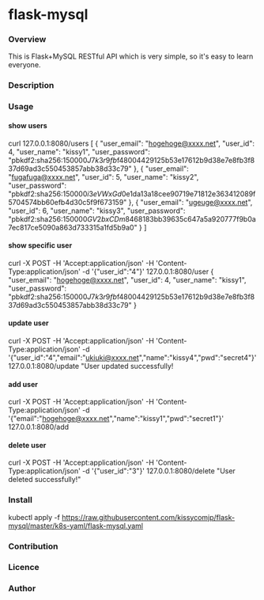 # flask-mysql
### Overview
This is Flask+MySQL RESTful API which is very simple, so it's easy to learn everyone.
### Description
### Usage
#### show users
curl 127.0.0.1:8080/users
[
  {
    "user_email": "hogehoge@xxxx.net", 
    "user_id": 4, 
    "user_name": "kissy1", 
    "user_password": "pbkdf2:sha256:150000$J7k3r9fb$f48004429125b53e17612b9d38e7e8fb3f837d69ad3c550453857abb38d33c79"
  }, 
  {
    "user_email": "fugafuga@xxxx.net", 
    "user_id": 5, 
    "user_name": "kissy2", 
    "user_password": "pbkdf2:sha256:150000$i3eVWxGd$0e1da13a18cee90719e71812e363412089f5704574bb60efb4d30c5f9f673159"
  }, 
  {
    "user_email": "ugeuge@xxxx.net", 
    "user_id": 6, 
    "user_name": "kissy3", 
    "user_password": "pbkdf2:sha256:150000$GV2bxCDm$8468183bb39635c647a5a920777f9b0a7ec817ce5090a863d733315a1fd5b9a0"
  }
]

#### show specific user
curl -X POST -H 'Accept:application/json' -H 'Content-Type:application/json' -d '{"user_id":"4"}' 127.0.0.1:8080/user
{
  "user_email": "hogehoge@xxxx.net", 
  "user_id": 4, 
  "user_name": "kissy1", 
  "user_password": "pbkdf2:sha256:150000$J7k3r9fb$f48004429125b53e17612b9d38e7e8fb3f837d69ad3c550453857abb38d33c79"
}
#### update user
curl -X POST -H 'Accept:application/json' -H 'Content-Type:application/json' -d  '{"user_id":"4","email":"ukiuki@xxxx.net","name":"kissy4","pwd":"secret4"}' 127.0.0.1:8080/update
"User updated successfully!

#### add user
curl -X POST -H 'Accept:application/json' -H 'Content-Type:application/json' -d  '{"email":"hogehoge@xxxx.net","name":"kissy1","pwd":"secret1"}' 127.0.0.1:8080/add

#### delete user
curl -X POST -H 'Accept:application/json' -H 'Content-Type:application/json' -d '{"user_id":"3"}' 127.0.0.1:8080/delete
"User deleted successfully!"

### Install
kubectl apply -f https://raw.githubusercontent.com/kissycomjp/flask-mysql/master/k8s-yaml/flask-mysql.yaml

### Contribution
### Licence
### Author
